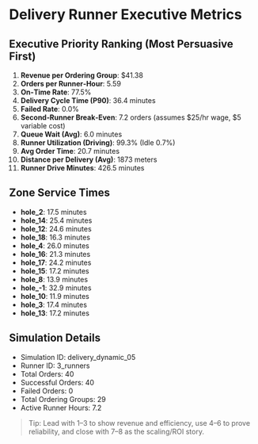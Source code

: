# Delivery Runner Executive Metrics

## Executive Priority Ranking (Most Persuasive First)
1. **Revenue per Ordering Group**: $41.38
2. **Orders per Runner‑Hour**: 5.59
3. **On‑Time Rate**: 77.5%
4. **Delivery Cycle Time (P90)**: 36.4 minutes
5. **Failed Rate**: 0.0%
6. **Second‑Runner Break‑Even**: 7.2 orders (assumes $25/hr wage, $5 variable cost)
7. **Queue Wait (Avg)**: 6.0 minutes
8. **Runner Utilization (Driving)**: 99.3% (Idle 0.7%)
9. **Avg Order Time**: 20.7 minutes
10. **Distance per Delivery (Avg)**: 1873 meters
11. **Runner Drive Minutes**: 426.5 minutes

## Zone Service Times
- **hole_2**: 17.5 minutes
- **hole_14**: 25.4 minutes
- **hole_12**: 24.6 minutes
- **hole_18**: 16.3 minutes
- **hole_4**: 26.0 minutes
- **hole_16**: 21.3 minutes
- **hole_17**: 24.2 minutes
- **hole_15**: 17.2 minutes
- **hole_8**: 13.9 minutes
- **hole_-1**: 32.9 minutes
- **hole_10**: 11.9 minutes
- **hole_3**: 17.4 minutes
- **hole_13**: 17.2 minutes


## Simulation Details
- Simulation ID: delivery_dynamic_05
- Runner ID: 3_runners
- Total Orders: 40
- Successful Orders: 40
- Failed Orders: 0
- Total Ordering Groups: 29
- Active Runner Hours: 7.2

> Tip: Lead with 1–3 to show revenue and efficiency, use 4–6 to prove reliability, and close with 7–8 as the scaling/ROI story.
